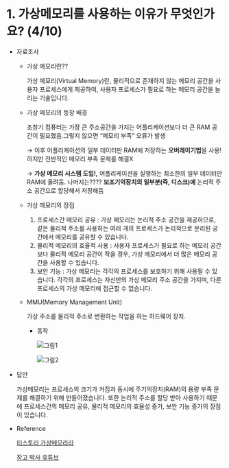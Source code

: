 # 1. 가상메모리를 사용하는 이유가 무엇인가요? (4/10)

- 자료조사
    - 가상 메모리란??
        
        가상 메모리(Virtual Memory)란, 물리적으로 존재하지 않는 메모리 공간을 사용자 프로세스에게 제공하여, 사용자 프로세스가 필요로 하는 메모리 공간을 늘리는 기술입니다. 
        
    - 가상 메모리의 등장 배경
        
        초창기 컴퓨터는 가장 큰 주소공간을 가지는 어플리케이션보다 더 큰 RAM 공간이 필요했음.그렇지 않으면 “메모리 부족” 오류가 발생
        
        → 이후 어플리케이션의 일부 데이터만 RAM에 저장하는 **오버레이기법**을 사용! 하지만 전반적인 메모리 부족 문제를 해결X
        
        → **가상 메모리 시스템 도입!,** 어플리케이션을 실행하는 최소한의 일부 데이터만 RAM에 올려둠. 나머지는???? **보조기억장치의 일부분(즉, 디스크)에** 논리적 주소 공간으로 할당해서 저장해둠
        
    - 가상 메모리의 장점
        1. 프로세스간 메모리 공유 : 가상 메모리는 논리적 주소 공간을 제공하므로, 같은 물리적 주소를 사용하는 여러 개의 프로세스가 논리적으로 분리된 공간에서 메모리를 공유할 수 있습니다.
        2. 물리적 메모리의 효율적 사용 : 사용자 프로세스가 필요로 하는 메모리 공간보다 물리적 메모리 공간이 작을 경우, 가상 메모리에서 더 많은 메모리 공간을 사용할 수 있습니다.
        3. 보안 기능 : 가상 메모리는 각각의 프로세스를 보호하기 위해 사용될 수 있습니다. 각각의 프로세스는 자신만의 가상 메모리 주소 공간을 가지며, 다른 프로세스의 가상 메모리에 접근할 수 없습니다.
    - MMU(Memory Management Unit)
        
        가상 주소를 물리적 주소로 변환하는 작업을 하는 하드웨어 장치.
        
        - 동작
            
            ![그림1](https://github.com/HmDol/CS_interview_Study/blob/main/os%26computer_structure/img/tlb.png)
            
            ![그림2](https://github.com/HmDol/CS_interview_Study/blob/main/os%26computer_structure/img/mmu.png)
            
- 답안
    
    가상메모리는 프로세스의 크기가 커짐과 동시에 주기억장치(RAM)의 용량 부족 문제를 해결하기 위해 만들어졌습니다. 또한 논리적 주소를 할당 받아 사용하기 때문에 프로세스간의 메모리 공유, 물리적 메모리의 효율성 증가, 보안 기능 증가의 장점이 있습니다. 
    
- Reference
    
    [티스토리 가상메모리리](https://ahnanne.tistory.com/15)
    
    [장고 박사 유튜브](https://www.youtube.com/watch?v=5eSiUbJcnUA)